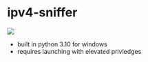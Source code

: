 # ipv4-sniffer

![](https://i.imgur.com/9T1EYQX.gif)

- built in python 3.10 for windows
- requires launching with elevated privledges
